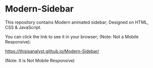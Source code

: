 # Modern-Sidebar

This repository contains Modern animated sidebar; Designed on HTML, CSS & JavaScript.

You can click the link to see it in your browser; (Note: Not a Mobile Responsive):

https://thisisanalyst.github.io/Modern-Sidebar/

(Note: It is Not Mobile Responsive)
